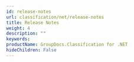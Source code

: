 ```yaml
---
id: release-notes
url: classification/net/release-notes
title: Release Notes
weight: 4
description: ""
keywords: 
productName: GroupDocs.Classification for .NET
hideChildren: False
---
```

